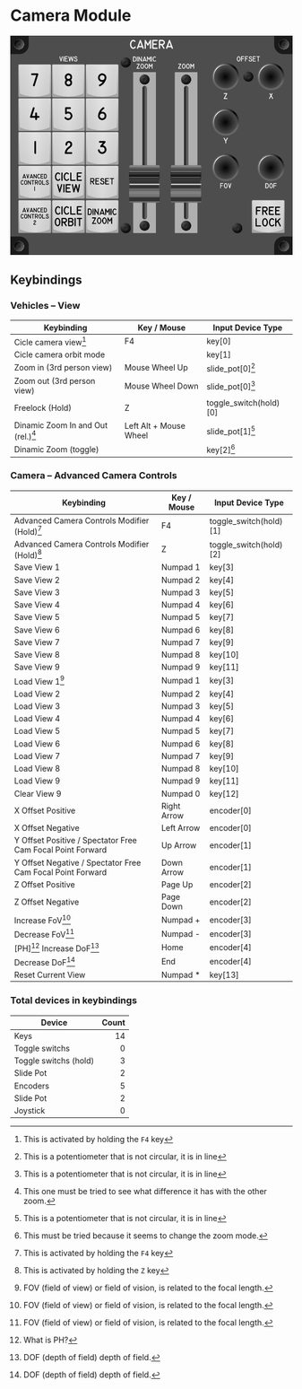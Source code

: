 # Camera Module

![Camara Module](images/CameraModule_155mmWidth.png)

## Keybindings

### Vehicles – View

| Keybinding                         | Key / Mouse            | Input Device Type      |
| ---------------------------------- | ---------------------- | ---------------------- |
| Cicle camera view[^4]              | F4                     | key[0]                 |
| Cicle camera orbit mode            |                        | key[1]                 |
| Zoom in (3rd person view)          | Mouse Wheel Up         | slide_pot[0][^1]       |
| Zoom out (3rd person view)         | Mouse Wheel Down       | slide_pot[0][^1]       |
| Freelock (Hold)                    | Z                      | toggle_switch(hold)[0] |
| Dinamic Zoom In and Out (rel.)[^2] | Left Alt + Mouse Wheel | slide_pot[1][^1]       |
| Dinamic Zoom (toggle)              |                        | key[2][^3]             |

[^1]: This is a potentiometer that is not circular, it is in line
[^2]: This one must be tried to see what difference it has with the other zoom.
[^3]: This must be tried because it seems to change the zoom mode.

### Camera – Advanced Camera Controls

| Keybinding                                                 | Key / Mouse | Input Device Type      |
| ---------------------------------------------------------- | ----------- | ---------------------- |
| Advanced Camera Controls Modifier (Hold)[^4]               | F4          | toggle_switch(hold)[1] |
| Advanced Camera Controls Modifier (Hold)[^5]               | Z           | toggle_switch(hold)[2] |
| Save View 1                                                | Numpad 1    | key[3]                 |
| Save View 2                                                | Numpad 2    | key[4]                 |
| Save View 3                                                | Numpad 3    | key[5]                 |
| Save View 4                                                | Numpad 4    | key[6]                 |
| Save View 5                                                | Numpad 5    | key[7]                 |
| Save View 6                                                | Numpad 6    | key[8]                 |
| Save View 7                                                | Numpad 7    | key[9]                 |
| Save View 8                                                | Numpad 8    | key[10]                |
| Save View 9                                                | Numpad 9    | key[11]                |
| Load View 1[^6]                                            | Numpad 1    | key[3]                 |
| Load View 2                                                | Numpad 2    | key[4]                 |
| Load View 3                                                | Numpad 3    | key[5]                 |
| Load View 4                                                | Numpad 4    | key[6]                 |
| Load View 5                                                | Numpad 5    | key[7]                 |
| Load View 6                                                | Numpad 6    | key[8]                 |
| Load View 7                                                | Numpad 7    | key[9]                 |
| Load View 8                                                | Numpad 8    | key[10]                |
| Load View 9                                                | Numpad 9    | key[11]                |
| Clear View 9                                               | Numpad 0    | key[12]                |
| X Offset Positive                                          | Right Arrow | encoder[0]             |
| X Offset Negative                                          | Left Arrow  | encoder[0]             |
| Y Offset Positive / Spectator Free Cam Focal Point Forward | Up Arrow    | encoder[1]             |
| Y Offset Negative / Spectator Free Cam Focal Point Forward | Down Arrow  | encoder[1]             |
| Z Offset Positive                                          | Page Up     | encoder[2]             |
| Z Offset Negative                                          | Page Down   | encoder[2]             |
| Increase FoV[^6]                                           | Numpad +    | encoder[3]             |
| Decrease FoV[^6]                                           | Numpad -    | encoder[3]             |
| [PH][^8] Increase DoF[^7]                                  | Home        | encoder[4]             |
| Decrease DoF[^7]                                           | End         | encoder[4]             |
| Reset Current View                                         | Numpad *    | key[13]                |

[^4]: This is activated by holding the `F4` key
[^5]: This is activated by holding the `Z` key
[^5]: Why do they use the same key save and load?
[^6]: FOV (field of view) or field of vision, is related to the focal length.
[^7]: DOF (depth of field) depth of field.
[^8]: What is PH?

### Total devices in keybindings

| Device                |  Count |
| --------------------- | -----: |
| Keys                  |     14 |
| Toggle switchs        |      0 |
| Toggle switchs (hold) |      3 |
| Slide Pot             |      2 |
| Encoders              |      5 |
| Slide Pot             |      2 |
| Joystick              |      0 |
